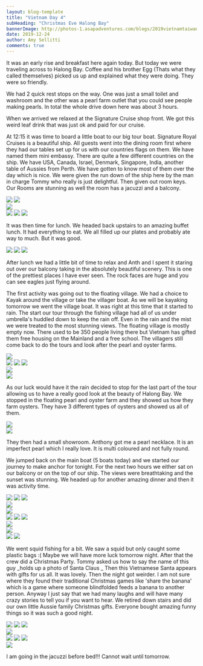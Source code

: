 ```yaml
---
layout: blog-template
title: "Vietnam Day 4"
subHeading: "Christmas Eve Halong Bay"
bannerImage: http://photos-1.asapadventures.com/blogs/2019vietnamtaiwan/2019-12-24/IMG_3484.JPG_compressed.JPEG
date: 2019-12-24
author: Amy Sellitti
comments: true
---
```


It was an early rise and breakfast here again today. But today we were traveling across to Halong Bay. Coffee and his brother Egg (Thats what they called themselves) picked us up and explained what they were doing. They were so friendly.

We had 2 quick rest stops on the way. One was just a small toilet and washroom and the other was a pearl farm outlet that you could see people making pearls. In total the whole drive down here was about 3 hours.

When we arrived we relaxed at the Signature Cruise shop front. We got this weird leaf drink that was just ok and paid for our cruise.

At 12:15 it was time to board a little boat to our big tour boat. Signature Royal Cruises is a beautiful ship. All guests went into the dining room first where they had our tables set up for us with our countries flags on them. We have named them mini embassy. There are quite a few different countries on the ship. We have USA, Canada, Israel, Denmark, Singapore, India, another table of Aussies from Perth. We have gotten to know most of them over the day which is nice. We were given the run down of the ship here by the man in charge Tommy who really is just delightful. Then given out room keys. Our Rooms are stunning as well the room has a jacuzzi and a balcony.

<div class="grid-2c">
  <img src="http://photos-1.asapadventures.com/blogs/2019vietnamtaiwan/2019-12-24/20191224_120425.jpg_compressed.JPEG"/>
  <img src="http://photos-1.asapadventures.com/blogs/2019vietnamtaiwan/2019-12-24/IMG_20191224_122613.jpg_compressed.JPEG"/>
</div>
<div class="center-image"><img src="http://photos-1.asapadventures.com/blogs/2019vietnamtaiwan/2019-12-24/IMG_20191224_125525.jpg_compressed.JPEG" /></div>
<div class="grid-2w-1l">
  <img src="http://photos-1.asapadventures.com/blogs/2019vietnamtaiwan/2019-12-24/20191224_125302.jpg_compressed.JPEG"/>
  <img src="http://photos-1.asapadventures.com/blogs/2019vietnamtaiwan/2019-12-24/20191224174538_IMG_3387.jpg_compressed.JPEG"/>
  <img src="http://photos-1.asapadventures.com/blogs/2019vietnamtaiwan/2019-12-24/IMG_3375.JPG_compressed.JPEG"/>
</div>

It was then time for lunch. We headed back upstairs to an amazing buffet lunch. It had everything to eat. We all filled up our plates and probably ate way to much. But it was good.

<div class="grid-2w-1l">
  <img src="http://photos-1.asapadventures.com/blogs/2019vietnamtaiwan/2019-12-24/20191224_123605.jpg_compressed.JPEG"/>
  <img src="http://photos-1.asapadventures.com/blogs/2019vietnamtaiwan/2019-12-24/20191224_123639.jpg_compressed.JPEG"/>
  <img src="http://photos-1.asapadventures.com/blogs/2019vietnamtaiwan/2019-12-24/IMG_20191224_130840.jpg_compressed.JPEG"/>
</div>

After lunch we had a little bit of time to relax and Anth and I spent it staring out over our balcony taking in the absolutely beautiful scenery. This is one of the prettiest places I have ever seen. The rock faces are huge and you can see eagles just flying around.

The first activity was going out to the floating village. We had a choice to Kayak around the village or take the villager boat. As we will be kayaking tomorrow we went the village boat. It was right at this time that it started to rain. The start our tour through the fishing village had all of us under umbrella's huddled down to keep the rain off. Even in the rain and the mist we were treated to the most stunning views. The floating village is mostly empty now. There used to be 350 people living there but Vietnam has gifted them free housing on the Mainland and a free school. The villagers still come back to do the tours and look after the pearl and oyster farms.

<div class="center-image"><img src="http://photos-1.asapadventures.com/blogs/2019vietnamtaiwan/2019-12-24/20191224181046_IMG_3400.jpg_compressed.JPEG" /></div>
<div class="grid-3c">
  <img src="http://photos-1.asapadventures.com/blogs/2019vietnamtaiwan/2019-12-24/20191224_152933.jpg_compressed.JPEG"/> 
  <img src="http://photos-1.asapadventures.com/blogs/2019vietnamtaiwan/2019-12-24/20191224190316_IMG_3460.jpg_compressed.JPEG"/>
  <img src="http://photos-1.asapadventures.com/blogs/2019vietnamtaiwan/2019-12-24/20191224190024_IMG_3447.jpg_compressed.JPEG"/>
</div>
<div class="center-image"><img src="http://photos-1.asapadventures.com/blogs/2019vietnamtaiwan/2019-12-24/20191224_154025.jpg_compressed.JPEG" /></div>
<div class="center-image"><img src="http://photos-1.asapadventures.com/blogs/2019vietnamtaiwan/2019-12-24/20191224190058_IMG_3454~2.jpg_compressed.JPEG" /></div>

As our luck would have it the rain decided to stop for the last part of the tour allowing us to have a really good look at the beauty of Halong Bay. We stopped in the floating pearl and oyster farm and they showed us how they farm oysters. They have 3 different types of oysters and showed us all of them.

<div class="center-image"><img src="http://photos-1.asapadventures.com/blogs/2019vietnamtaiwan/2019-12-24/20191224191841_IMG_3474.jpg_compressed.JPEG" /></div>
<div class="center-image"><img src="http://photos-1.asapadventures.com/blogs/2019vietnamtaiwan/2019-12-24/IMG_3467.JPG_compressed.JPEG" /></div>

They then had a small showroom. Anthony got me a pearl necklace. It is an imperfect pearl which I really love. It is multi coloured and not fully round.

We jumped back on the main boat (5 boats today) and we started our journey to make anchor for tonight. For the next two hours we either sat on our balcony or on the top of our ship. The views were breathtaking and the sunset was stunning. We headed up for another amazing dinner and then it was activity time.

<div class="grid-1l-2w">
  <img src="http://photos-1.asapadventures.com/blogs/2019vietnamtaiwan/2019-12-24/IMG_3507.JPG_compressed.JPEG"/>
  <img src="http://photos-1.asapadventures.com/blogs/2019vietnamtaiwan/2019-12-24/20191224194054_IMG_3489.jpg_compressed.JPEG"/>
  <img src="http://photos-1.asapadventures.com/blogs/2019vietnamtaiwan/2019-12-24/IMG_3484.JPG_compressed.JPEG"/>
</div>
<div class="center-image"><img src="http://photos-1.asapadventures.com/blogs/2019vietnamtaiwan/2019-12-24/20191224194438_IMG_3513~2.jpg_compressed.JPEG" /></div>
<div class="center-image"><img src="http://photos-1.asapadventures.com/blogs/2019vietnamtaiwan/2019-12-24/IMG_3533.JPG_compressed.JPEG" /></div>
<div class="grid-3c">
  <img src="http://photos-1.asapadventures.com/blogs/2019vietnamtaiwan/2019-12-24/20191224200718_IMG_3552.jpg_compressed.JPEG"/>
  <img src="http://photos-1.asapadventures.com/blogs/2019vietnamtaiwan/2019-12-24/20191224195817_IMG_3542.jpg_compressed.JPEG"/>
  <img src="http://photos-1.asapadventures.com/blogs/2019vietnamtaiwan/2019-12-24/20191224194438_IMG_3513~2.jpg_compressed.JPEG"/>
</div>
<div class="center-image"><img src="http://photos-1.asapadventures.com/blogs/2019vietnamtaiwan/2019-12-24/20191224201616_IMG_3559~2.jpg_compressed.JPEG" /></div>
<div class="center-image"><img src="http://photos-1.asapadventures.com/blogs/2019vietnamtaiwan/2019-12-24/IMG_3504.JPG_compressed.JPEG" /></div>
<div class="grid-2c">
  <img src="http://photos-1.asapadventures.com/blogs/2019vietnamtaiwan/2019-12-24/20191224_191609.jpg_compressed.JPEG"/>
  <img src="http://photos-1.asapadventures.com/blogs/2019vietnamtaiwan/2019-12-24/20191224_191613.jpg_compressed.JPEG"/>
</div>

We went squid fishing for a bit. We saw a squid but only caught some plastic bags :( Maybe we will have more luck tomorrow night. After that the crew did a Christmas Party. Tommy asked us how to say the name of this guy _holds up a photo of Santa Claus _ Then this Vietnamese Santa appears with gifts for us all. It was lovely. Then the night got weirder. I am not sure where they found their traditional Christmas games like 'share the banana' which is a game where someone blindfolded feeds a banana to another person. Anyway I just say that we had many laughs and will have many crazy stories to tell you if you want to hear. We retired down stairs and did our own little Aussie family Christmas gifts. Everyone bought amazing funny things so it was such a good night.

<div class="grid-1l-2w">
  <img src="http://photos-1.asapadventures.com/blogs/2019vietnamtaiwan/2019-12-24/IMG_20191224_212203.jpg_compressed.JPEG"/>
  <img src="http://photos-1.asapadventures.com/blogs/2019vietnamtaiwan/2019-12-24/20191224_205348.jpg_compressed.JPEG"/>
  <img src="http://photos-1.asapadventures.com/blogs/2019vietnamtaiwan/2019-12-24/20191224_210433.jpg_compressed.JPEG"/>
</div>
<div class="center-image"><img src="http://photos-1.asapadventures.com/blogs/2019vietnamtaiwan/2019-12-24/20191224_220430.jpg_compressed.JPEG" /></div>
<div class="grid-3c">
  <img src="http://photos-1.asapadventures.com/blogs/2019vietnamtaiwan/2019-12-24/20191224_222126.jpg_compressed.JPEG"/>
  <img src="http://photos-1.asapadventures.com/blogs/2019vietnamtaiwan/2019-12-24/IMG_20191224_174243.jpg_compressed.JPEG"/>
  <img src="http://photos-1.asapadventures.com/blogs/2019vietnamtaiwan/2019-12-24/IMG_20191224_215050.jpg_compressed.JPEG"/>
</div>
<div class="center-image"><img src="http://photos-1.asapadventures.com/blogs/2019vietnamtaiwan/2019-12-24/20191224_230439.jpg_compressed.JPEG" /></div>

I am going in the jacuzzi before bed!!! Cannot wait until tomorrow.
